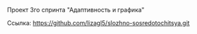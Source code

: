 Проект 3го спринта "Адаптивность и графика"

Ссылка: https://github.com/lizagl5/slozhno-sosredotochitsya.git
